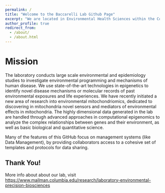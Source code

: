```yaml
---
permalink: /
title: "Welcome to the Baccarelli Lab Github Page"
excerpt: "We are located in Environmental Health Sciences within the Columbia University Mailman School of Public Health"
author_profile: true
redirect_from: 
  - /about/
  - /about.html
---
```




Mission
======
The laboratory conducts large scale environmental and epidemiology studies to investigate environmental programming and mechanisms of human disease. We use state-of-the-art technologies in epigenetics to identify novel disease mechanisms or molecular records of past environmental exposures and life experiences. We have recently initiated a new area of research into environmental mitochondriomics, dedicated to discovering in mitochondria novel sensors and mediators of environmental effects in mitochondria. The highly dimensional data generated in the lab are handled through advanced approaches in computational epigenomics to analyze the complex relationships between genes and their environment, as well as basic biological and quantitative science.

Many of the features of this GitHub focus on management systems (like Data Management), by providing collaborators access to a cohesive set of templates and protocols for data sharing. 


Thank You!
------
More info about about our lab, visit https://www.mailman.columbia.edu/research/laboratory-environmental-precision-biosciences 
